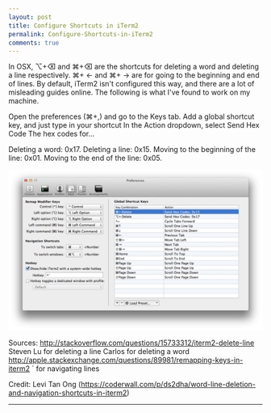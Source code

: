 ```yaml
---
layout: post
title: Configure Shortcuts in iTerm2
permalink: Configure-Shortcuts-in-iTerm2
comments: true
---
```


In OSX, ⌥+⌫ and ⌘+⌫ are the shortcuts for deleting a word and deleting a line respectively. ⌘+ ← and ⌘+ → are for going to the beginning and end of lines. By default, iTerm2 isn't configured this way, and there are a lot of misleading guides online. The following is what I've found to work on my machine.

Open the preferences (⌘+,) and go to the Keys tab.
Add a global shortcut key, and just type in your shortcut
In the Action dropdown, select Send Hex Code
The hex codes for...

Deleting a word: 0x17.
Deleting a line: 0x15.
Moving to the beginning of the line: 0x01.
Moving to the end of the line: 0x05.

![iTerm Config](/imgs/iterm_configure.png)

Sources: http://stackoverflow.com/questions/15733312/iterm2-delete-line
Steven Lu for deleting a line
Carlos for deleting a word http://apple.stackexchange.com/questions/89981/remapping-keys-in-iterm2 ` for navigating lines

Credit: Levi Tan Ong
(https://coderwall.com/p/ds2dha/word-line-deletion-and-navigation-shortcuts-in-iterm2)

---
